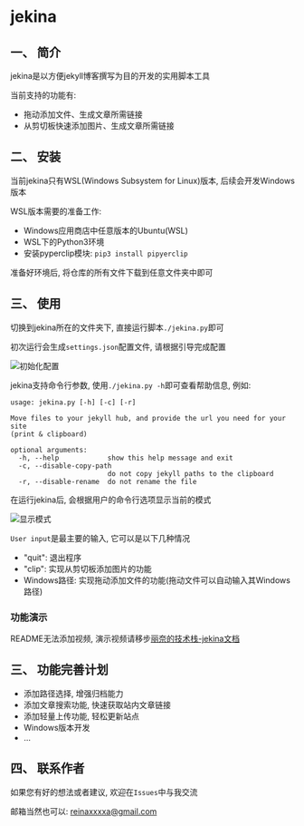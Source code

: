 # jekina
## 一、 简介

jekina是以方便jekyll博客撰写为目的开发的实用脚本工具

当前支持的功能有:

- 拖动添加文件、生成文章所需链接
- 从剪切板快速添加图片、生成文章所需链接

## 二、 安装

当前jekina只有WSL(Windows Subsystem for Linux)版本, 后续会开发Windows版本

WSL版本需要的准备工作:

- Windows应用商店中任意版本的Ubuntu(WSL)
- WSL下的Python3环境
- 安装pyperclip模块: `pip3 install pipyerclip`

准备好环境后, 将仓库的所有文件下载到任意文件夹中即可

## 三、 使用

切换到jekina所在的文件夹下, 直接运行脚本`./jekina.py`即可

初次运行会生成`settings.json`配置文件, 请根据引导完成配置

![初始化配置](http://reina.link/assets/images/2020-08-06/init.png)

jekina支持命令行参数, 使用`./jekina.py -h`即可查看帮助信息, 例如: 

```
usage: jekina.py [-h] [-c] [-r]

Move files to your jekyll hub, and provide the url you need for your site
(print & clipboard)

optional arguments:
  -h, --help            show this help message and exit
  -c, --disable-copy-path
                        do not copy jekyll paths to the clipboard
  -r, --disable-rename  do not rename the file
```

在运行jekina后, 会根据用户的命令行选项显示当前的模式 

![显示模式](http://reina.link/assets/images/2020-08-06/0806-094946.png)

`User input`是最主要的输入, 它可以是以下几种情况

- "quit": 退出程序
- "clip": 实现从剪切板添加图片的功能
- Windows路径: 实现拖动添加文件的功能(拖动文件可以自动输入其Windows路径)


### 功能演示

README无法添加视频, 演示视频请移步[丽奈的技术栈-jekina文档](http://reina.link/posts/jekina-readme/)

## 三、 功能完善计划

- 添加路径选择, 增强归档能力
- 添加文章搜索功能, 快速获取站内文章链接
- 添加轻量上传功能, 轻松更新站点
- Windows版本开发
- ...

## 四、 联系作者

如果您有好的想法或者建议, 欢迎在`Issues`中与我交流

邮箱当然也可以: reinaxxxxa@gmail.com
